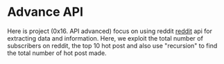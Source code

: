 # Advance API

Here is project (0x16. API advanced) focus on using reddit [reddit](https://www.reddit.com/dev/api) api for extracting data and information. Here, we exploit the total number of subscribers on reddit, the top 10 hot post and also use "recursion" to find the total number of hot post made.
